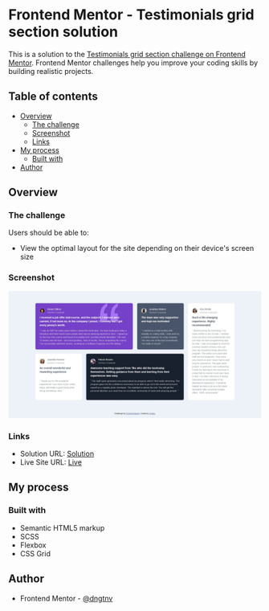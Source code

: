 # Frontend Mentor - Testimonials grid section solution

This is a solution to the [Testimonials grid section challenge on Frontend Mentor](https://www.frontendmentor.io/challenges/testimonials-grid-section-Nnw6J7Un7). Frontend Mentor challenges help you improve your coding skills by building realistic projects.

## Table of contents

- [Overview](#overview)
  - [The challenge](#the-challenge)
  - [Screenshot](#screenshot)
  - [Links](#links)
- [My process](#my-process)
  - [Built with](#built-with)
- [Author](#author)

## Overview

### The challenge

Users should be able to:

- View the optimal layout for the site depending on their device's screen size

### Screenshot

![](./screenshot.jpg)

### Links

- Solution URL: [Solution](https://www.frontendmentor.io/solutions/testimonials-grid-section-using-css-grid-and-scss-JmmkB8Oiu)
- Live Site URL: [Live](https://testimonials-cssgrid-challenge.vercel.app/)

## My process

### Built with

- Semantic HTML5 markup
- SCSS
- Flexbox
- CSS Grid

## Author

- Frontend Mentor - [@dngtnv](https://www.frontendmentor.io/profile/dngtnv)
